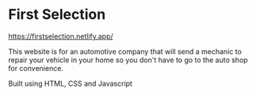 # First Selection

https://firstselection.netlify.app/

This website is for an automotive company that will send a mechanic to repair your vehicle in your home so you don't have to go to the auto shop for convenience. 

Built using HTML, CSS and Javascript
